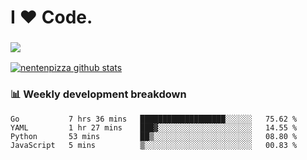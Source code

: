 # I ❤️ Code.

### ![](http://img.shields.io/badge/Go-language-blue?style=for-the-badge&logo=appveyor)
[![nentenpizza github stats](https://github-readme-stats.vercel.app/api?username=nentenpizza&count_private=true)](https://github.com/anuraghazra/github-readme-stats)

### 📊 Weekly development breakdown

<!--START_SECTION:waka-->
```text
Go           7 hrs 36 mins   ███████████████████░░░░░░   75.62 % 
YAML         1 hr 27 mins    ███▓░░░░░░░░░░░░░░░░░░░░░   14.55 % 
Python       53 mins         ██▒░░░░░░░░░░░░░░░░░░░░░░   08.80 % 
JavaScript   5 mins          ▒░░░░░░░░░░░░░░░░░░░░░░░░   00.83 % 
```
<!--END_SECTION:waka-->

